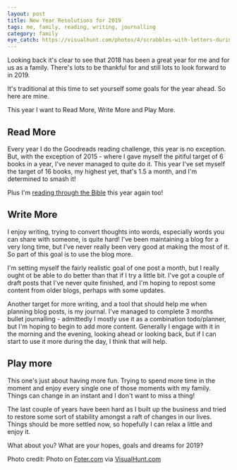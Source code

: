 ```yaml
---
layout: post
title: New Year Resolutions for 2019
tags: me, family, reading, writing, journalling
category: family
eye_catch: https://visualhunt.com/photos/4/scrabbles-with-letters-during-new-years-celebration.jpg
---
```


Looking back it's clear to see that 2018 has been a great year for me and for us as a family. There's lots to be thankful for and still lots to look forward to in 2019.

It's traditional at this time to set yourself some goals for the year ahead. So here are mine.

<!--more-->

This year I want to Read More, Write More and Play More.

## Read More

Every year I do the Goodreads reading challenge, this year is no exception. But, with the exception of 2015 - where I gave myself the pitiful target of 6 books in a year, I've never managed to quite do it. This year I've set myself the target of 16 books, my highest yet, that's 1.5 a month, and I'm determined to smash it!

Plus I'm [reading through the Bible](/search/?t=bible-in-a-year) this year again too!

## Write More

I enjoy writing, trying to convert thoughts into words, especially words you can share with someone, is quite hard! I've been maintaining a blog for a very long time, but I've never really been very good at making the most of it. So part of this goal is to use the blog more.

I'm setting myself the fairly realistic goal of one post a month, but I really ought ot be able to do better than that if I try a little bit. I've got a couple of draft posts that I've never quite finished, and I'm hoping to repost some content from older blogs, perhaps with some updates.

Another target for more writing, and a tool that should help me when planning blog posts, is my journal. I've managed to complete 3 months bullet journalling - admittedly I mostly use it as a combination todo/planner, but I'm hoping to begin to add more content. Generally I engage with it in the morning and the evening, looking ahead or looking back, but if I can start to use it more during the day, I think that will help.

## Play more

This one's just about having more fun. Trying to spend more time in the moment and enjoy every single one of those moments with my family. Things can change in an instant and I don't want to miss a thing!

The last couple of years have been hard as I built up the business and tried to restore some sort of stability amongst a raft of changes in our lives. Things should be more settled now, so hopefully I can relax a little and enjoy it.

What about you? What are your hopes, goals and dreams for 2019?

Photo credit: Photo on [Foter.com](https://foter.com) via [VisualHunt.com](https://visualhunt.com/photo/108726/scrabbles-with-letters-during-new-years-celebration/)